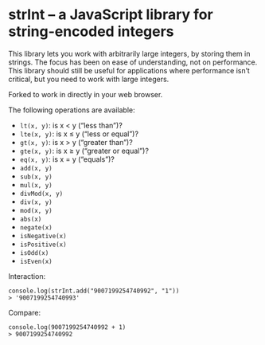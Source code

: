 # strInt – a JavaScript library for string-encoded integers

This library lets you work with arbitrarily large integers, by storing them in strings. The focus has been on ease of understanding, not on performance. This library should still be useful for applications where performance isn’t critical, but you need to work with large integers.

Forked to work in directly in your web browser.

The following operations are available:

* `lt(x, y)`: is x < y (“less than”)?
* `lte(x, y)`: is x ≤ y (“less or equal”)?
* `gt(x, y)`: is x > y (“greater than”)?
* `gte(x, y)`: is x ≥ y (“greater or equal”)?
* `eq(x, y)`: is x = y (“equals”)?
* `add(x, y)`
* `sub(x, y)`
* `mul(x, y)`
* `divMod(x, y)`
* `div(x, y)`
* `mod(x, y)`
* `abs(x)`
* `negate(x)`
* `isNegative(x)`
* `isPositive(x)`
* `isOdd(x)`
* `isEven(x)`

Interaction:

    console.log(strInt.add("9007199254740992", "1"))
    > '9007199254740993'

Compare:

    console.log(9007199254740992 + 1)
    > 9007199254740992
